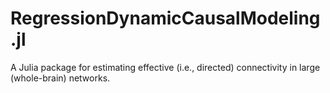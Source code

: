 # RegressionDynamicCausalModeling.jl
A Julia package for estimating effective (i.e., directed) connectivity in large (whole-brain) networks.
